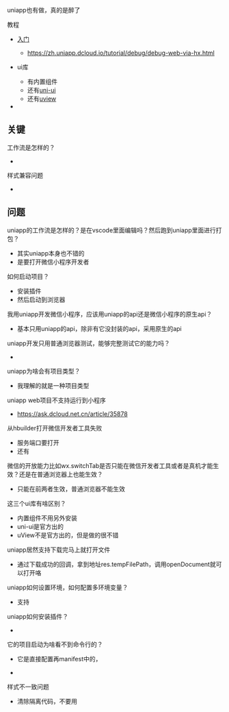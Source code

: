 uniapp也有做，真的是醉了

教程

- [入门](https://juejin.cn/post/7248835844659839033?searchId=20241030092715F11BDF24DA2ECFD97019)
  - https://zh.uniapp.dcloud.io/tutorial/debug/debug-web-via-hx.html

- ui库
  - 有内置组件
  - 还有[uni-ui](https://zh.uniapp.dcloud.io/component/uniui/uni-ui.html)
  - 还有[uview](https://www.uviewui.com/components/intro.html)

- 




## 关键

工作流是怎样的？

- 

样式兼容问题

- 



## 问题

uniapp的工作流是怎样的？是在vscode里面编辑吗？然后跑到uniapp里面进行打包？

- 其实uniapp本身也不错的
- 是要打开微信小程序开发者

如何启动项目？

- 安装插件
- 然后启动到浏览器

我用uniapp开发微信小程序，应该用uniapp的api还是微信小程序的原生api？

- 基本只用uniapp的api，除非有它没封装的api，采用原生的api

uniapp开发只用普通浏览器测试，能够完整测试它的能力吗？

- 

uniapp为啥会有项目类型？

- 我理解的就是一种项目类型

uniapp web项目不支持运行到小程序

- https://ask.dcloud.net.cn/article/35878

从hbuilder打开微信开发者工具失败

- 服务端口要打开
- 还有

微信的开放能力比如wx.switchTab是否只能在微信开发者工具或者是真机才能生效？还是在普通浏览器上也能生效？

- 只能在前两者生效，普通浏览器不能生效



这三个ui库有啥区别？

- 内置组件不用另外安装
- uni-ui是官方出的
- uView不是官方出的，但是做的很不错

uniapp居然支持下载完马上就打开文件

- 通过下载成功的回调，拿到地址res.tempFilePath，调用openDocument就可以打开咯

uniapp如何设置环境，如何配置多环境变量？

- 支持

uniapp如何安装插件？

- 

它的项目启动为啥看不到命令行的？

- 它是直接配置再manifest中的，

- 

样式不一致问题

- 清除隔离代码，不要用

